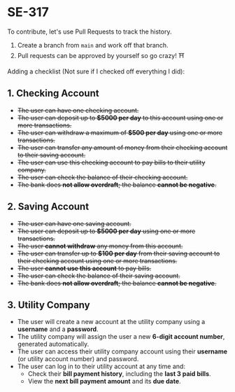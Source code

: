 # SE-317

To contribute, let's use Pull Requests to track the history.

1. Create a branch from `main` and work off that branch.
2. Pull requests can be approved by yourself so go crazy! ⛩️

Adding a checklist (Not sure if I checked off everything I did): 

## 1. Checking Account
- ~~The user can have one checking account.~~
- ~~The user can deposit up to **$5000 per day** to this account using one or more transactions.~~
- ~~The user can withdraw a maximum of **$500 per day** using one or more transactions.~~
- ~~The user can transfer any amount of money from their checking account to their saving account.~~
- ~~The user can use this checking account to pay bills to their utility company.~~
- ~~The user can check the balance of their checking account.~~
- ~~The bank does **not allow overdraft**; the balance **cannot be negative**.~~

## 2. Saving Account

- ~~The user can have one saving account.~~
- ~~The user can deposit up to **$5000 per day** using one or more transactions.~~
- ~~The user **cannot withdraw** any money from this account.~~
- ~~The user can transfer up to **$100 per day** from their saving account to their checking account using one or more transactions.~~
- ~~The user **cannot use this account** to pay bills.~~
- ~~The user can check the balance of their saving account.~~
- ~~The bank does **not allow overdraft**; the balance **cannot be negative**.~~

## 3. Utility Company

- The user will create a new account at the utility company using a **username** and a **password**.
- The utility company will assign the user a new **6-digit account number**, generated automatically.
- The user can access their utility company account using their **username** (or utility account number) and password.
- The user can log in to their utility account at any time and:
  - Check their **bill payment history**, including the **last 3 paid bills**.
  - View the **next bill payment amount** and its **due date**.
